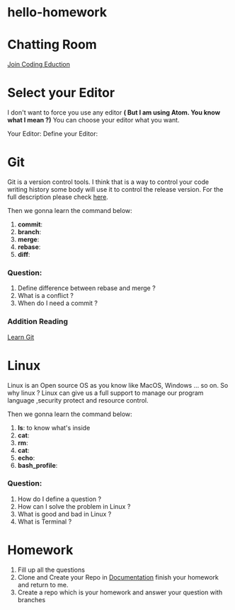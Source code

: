 # hello-homework
# Chatting Room
[Join Coding Eduction](https://appear.in/Coding-Education?skipCamPrimer)

# Select your Editor
  I don't want to force you use any editor <b>( But I am using Atom. You know what I mean ?)</b> You can choose your editor what you want.

  Your Editor:
  Define your Editor:

# Git
  Git is a version control tools. I think that is a way to control your code writing history some body will use it to control the release version. For the full description please check [here](https://git-scm.com/).

  Then we gonna learn the command below:

  1. <b>commit</b>:
  2. <b>branch</b>:
  3. <b>merge</b>:
  4. <b>rebase</b>:
  5. <b>diff</b>:

### Question:
  1. Define difference between rebase and merge ?
  2. What is a conflict ?
  3. When do I need a commit ?

### Addition Reading
  [Learn Git](http://learngitbranching.js.org/)

# Linux
  Linux is an Open source OS as you know like MacOS, Windows ... so on. So why linux ? Linux can give us a full support to manage our program language ,security protect and resource control.

  Then we gonna learn the command below:

  1. <b>ls</b>: to know what's inside
  2. <b>cat</b>:
  3. <b>rm</b>:
  4. <b>cat</b>:
  5. <b>echo</b>:
  6. <b>bash_profile</b>:

### Question:
  1. How do I define a question ?
  2. How can I solve the problem in Linux ?
  3. What is good and bad in Linux ?
  4. What is Terminal ?

# Homework

  1. Fill up all the questions
  2. Clone and Create your Repo in [Documentation](https://github.com/chucobo124/programe_education) finish your homework and return to me.
  3. Create a repo which is your homework and answer your question with branches
